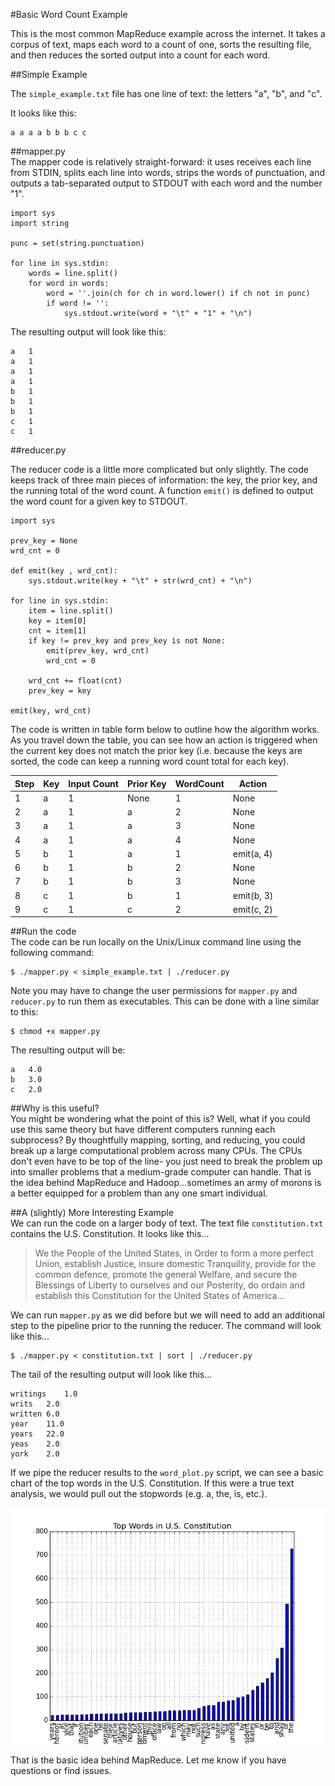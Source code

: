 #Basic Word Count Example

This is the most common MapReduce example across the internet. It takes a corpus of text, maps each word to a count of one, sorts the resulting file, and then reduces the sorted output into a count for each word. 

##Simple Example  

The ``simple_example.txt`` file has one line of text: the letters "a", "b", and "c".  
  
It looks like this:
```  
a a a a b b b c c
```

##mapper.py  
The mapper code is relatively straight-forward: it uses receives each line from STDIN, splits each line into words, strips the words of punctuation, and outputs a tab-separated output to STDOUT with each word and the number "1".  
  
```
import sys
import string

punc = set(string.punctuation)

for line in sys.stdin:
	words = line.split()
	for word in words:
		word = ''.join(ch for ch in word.lower() if ch not in punc)
		if word != '':
			sys.stdout.write(word + "\t" + "1" + "\n")
```  
  
The resulting output will look like this:  
  
```
a	1
a	1
a	1
a	1
b	1
b	1
b	1
c	1
c	1
```  

##reducer.py  
  
The reducer code is a little more complicated but only slightly. The code keeps track of three main pieces of information: the key, the prior key, and the running total of the word count.  A function ```emit()``` is defined to output the word count for a given key to STDOUT.
  
```
import sys

prev_key = None
wrd_cnt = 0

def emit(key , wrd_cnt):
	sys.stdout.write(key + "\t" + str(wrd_cnt) + "\n")

for line in sys.stdin:
 	item = line.split()
 	key = item[0]
  	cnt = item[1]
 	if key != prev_key and prev_key is not None:
 		emit(prev_key, wrd_cnt)
 		wrd_cnt = 0
 	
 	wrd_cnt += float(cnt)
	prev_key = key

emit(key, wrd_cnt)
```  
The code is written in table form below to outline how the algorithm works. As you travel down the table, you can see how an action is triggered when the current key does not match the prior key (i.e. because the keys are sorted, the code can keep a running word count total for each key).

|Step | Key | Input Count | Prior Key | WordCount | Action       | 
|-----|-----|-------------| --------- |-----------|--------------|
|1    | a   | 1           | None      | 1         | None         |
|2    | a   | 1           | a         | 2         | None         |
|3    | a   | 1           | a         | 3         | None         |
|4    | a   | 1           | a         | 4         | None         |
|5    | b   | 1           | a         | 1         | emit(a, 4)   |
|6    | b   | 1           | b         | 2         | None         |
|7    | b   | 1           | b         | 3         | None         |
|8    | c   | 1           | b         | 1         | emit(b, 3)   |
|9    | c   | 1           | c         | 2         | emit(c, 2)   |  
  
##Run the code  
The code can be run locally on the Unix/Linux command line using the following command:  
```
$ ./mapper.py < simple_example.txt | ./reducer.py 
```  
Note you may have to change the user permissions for ``mapper.py`` and ``reducer.py`` to run them as executables. This can be done with a line similar to this:  
```
$ chmod +x mapper.py
```  

The resulting output will be:
```
a	4.0
b	3.0
c	2.0
```  
##Why is this useful?  
You might be wondering what the point of this is? Well, what if you could use this same theory but have different computers running each subprocess? By thoughtfully mapping, sorting, and reducing, you could break up a large computational problem across many CPUs. The CPUs don't even have to be top of the line- you just need to break the problem up into smaller problems that a medium-grade computer can handle. That is the idea behind MapReduce and Hadoop...sometimes an army of morons is a better equipped for a problem than any one smart individual.  

##A (slightly) More Interesting Example  
We can run the code on a larger body of text.  The text file ```constitution.txt``` contains the U.S. Constitution. It looks like this...  
  
  
>We the People of the United States, in Order to form a more perfect Union,
>establish Justice, insure domestic Tranquility, provide for the common
>defence, promote the general Welfare, and secure the Blessings of Liberty to
>ourselves and our Posterity, do ordain and establish this Constitution for the
>United States of America...
  

We can run ``mapper.py`` as we did before but we will need to add an additional step to the pipeline prior to the running the reducer. The command will look like this...

```
$ ./mapper.py < constitution.txt | sort | ./reducer.py
```  
The tail of the resulting output will look like this...

```
writings	1.0
writs	2.0
written	6.0
year	11.0
years	22.0
yeas	2.0
york	2.0
```  

If we pipe the reducer results to the ``word_plot.py`` script, we can see a basic chart of the top words in the U.S. Constitution. If this were a true text analysis, we would pull out the stopwords (e.g. a, the, is, etc.).

![alt text](https://github.com/nathanieljblack/mapreduce_examples/blob/master/wordcount/figure_1.png "Top Words")  

That is the basic idea behind MapReduce. Let me know if you have questions or find issues.

